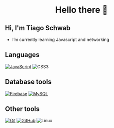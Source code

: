 <h1 align="center">Hello there  🧙</h1>

## Hi, I'm Tiago Schwab

- I’m currently learning Javascript and networking

## Languages

[![JavaScript](https://img.shields.io/badge/JavaScript-22272E?style=for-the-badge&logo=javascript&logoColor=white)](https://www.javascript.com/)
![CSS3](https://img.shields.io/badge/css3-22272E.svg?style=for-the-badge&logo=css3&logoColor=white)

## Database tools

[![Firebase](https://img.shields.io/badge/Firebase-22272E?style=for-the-badge&logo=firebase&logoColor=white)](https://firebase.google.com/)
[![MySQL](https://img.shields.io/badge/MySQL-22272E?style=for-the-badge&logo=mysql&logoColor=white)](https://www.mysql.com/)

## Other tools

[![Git](https://img.shields.io/badge/Git-22272E?style=for-the-badge&logo=git&logoColor=white)](https://git-scm.com/)
[![GitHub](https://img.shields.io/badge/GitHub-22272E?style=for-the-badge&logo=github&logoColor=white)](https://github.com)
![Linux](https://img.shields.io/badge/Linux-22272E?style=for-the-badge&logo=linux&logoColor=white)
